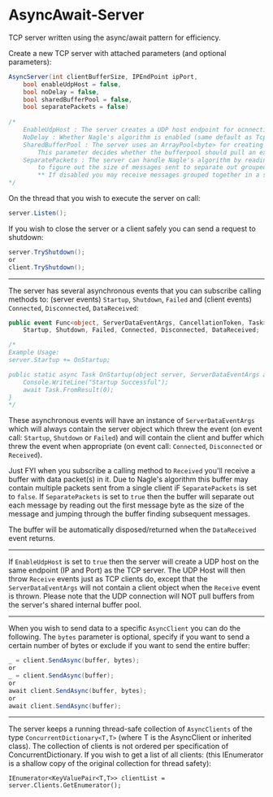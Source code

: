 # AsyncAwait-Server
TCP server written using the async/await pattern for efficiency.

Create a new TCP server with attached parameters (and optional parameters):
```C#
AsyncServer(int clientBufferSize, IPEndPoint ipPort,
    bool enableUdpHost = false,
    bool noDelay = false,
    bool sharedBufferPool = false,
    bool separatePackets = false)
    
/*
    EnableUdpHost : The server creates a UDP host endpoint for ocnnectionless networking.
    NoDelay : Whether Nagle's algorithm is enabled (same default as TcpListener.NoDelay)
    SharedBufferPool : The server uses an ArrayPool<byte> for creating buffers to avoid fragmentation.
        This parameter decides whether the bufferpool should pull an existing shared resource pool or be newly allocated.
    SeparatePackets : The server can handle Nagle's algorithm by reading the first byte of each message
        to figure out the size of messages sent to separate out grouped messages (max message size is 256 bytes when enabled).
        ** If disabled you may receive messages grouped together in a single buffer that you'll need to handle on your own.
*/
```
On the thread that you wish to execute the server on call:
```C#
server.Listen();
```
If you wish to close the server or a client safely you can send a request to shutdown:
```C#
server.TryShutdown();
or
client.TryShutdown();
```

---
The server has several asynchronous events that you can subscribe calling methods to: (server events) `Startup`, `Shutdown`, `Failed` and (client events) `Connected`, `Disconnected`, `DataReceived`:
```C#
public event Func<object, ServerDataEventArgs, CancellationToken, Task>
    Startup, Shutdown, Failed, Connected, Disconnected, DataReceived;

/*
Example Usage:
server.Startup += OnStartup;

public static async Task OnStartup(object server, ServerDataEventArgs args, CancellationToken tkn) {
    Console.WriteLine("Startup Successful");
    await Task.FromResult(0);
}
*/
```
These asynchronous events will have an instance of `ServerDataEventArgs` which will always contain the server object which threw the event (on event call: `Startup`, `Shutdown` or `Failed`) and will contain the client and buffer which threw the event when appropriate (on event call: `Connected`, `Disconnected` or `Received`).

Just FYI when you subscribe a calling method to `Received` you'll receive a buffer with data packet(s) in it. Due to Nagle's algorithm this buffer may contain multiple packets sent from a single client iF `SeparatePackets` is set to `false`. If `SeparatePackets` is set to `true` then the buffer will separate out each message by reading out the first message byte as the size of the message and jumping through the buffer finding subsequent messages.

The buffer will be automatically disposed/returned when the `DataReceived` event returns.

---
If `EnableUdpHost` is set to `true` then the server will create a UDP host on the same endpoint (IP and Port) as the TCP server. The UDP Host will then throw `Receive` events just as TCP clients do, except that the `ServerDataEventArgs` will not contain a client object when the `Receive` event is thrown. Please note that the UDP connection will NOT pull buffers from the server's shared internal buffer pool.

---
When you wish to send data to a specific `AsyncClient` you can do the following. The `bytes` parameter is optional, specify if you want to send a certain number of bytes or exclude if you want to send the entire buffer:
```C#
_ = client.SendAsync(buffer, bytes);
or
_ = client.SendAsync(buffer);
or
await client.SendAsync(buffer, bytes);
or
await client.SendAsync(buffer);
```

---
The server keeps a running thread-safe collection of `AsyncClients` of the type `ConcurrentDictionary<T,T>` (where T is the AsyncClient or inherited class). The collection of clients is not ordered per specification of ConcurrentDictionary. If you wish to get a list of all clients: (this IEnumerator is a shallow copy of the original collection for thread safety):
```
IEnumerator<KeyValuePair<T,T>> clientList = server.Clients.GetEnumerator();
```
